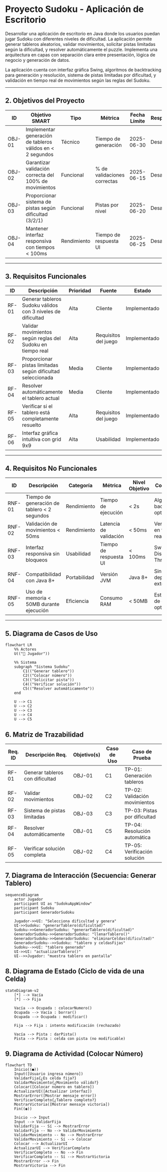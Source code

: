 # Proyecto Sudoku - Aplicación de Escritorio  
  
Desarrollar una aplicación de escritorio en Java donde los usuarios puedan jugar Sudoku con diferentes niveles de dificultad. La aplicación permite generar tableros aleatorios, validar movimientos, solicitar pistas limitadas según la dificultad, y resolver automáticamente el puzzle. Implementa una arquitectura en capas con separación clara entre presentación, lógica de negocio y generación de datos.  
  
La aplicación cuenta con interfaz gráfica Swing, algoritmos de backtracking para generación y resolución, sistema de pistas limitadas por dificultad, y validación en tiempo real de movimientos según las reglas del Sudoku.  
  
---  
  
## 2. Objetivos del Proyecto  
  
| **ID** | **Objetivo SMART** | **Tipo** | **Métrica** | **Fecha Límite** | **Responsable** | **Estado** |  
|--------|-------------------|----------|-------------|------------------|-----------------|------------|  
| OBJ-01 | Implementar generación de tableros válidos en < 2 segundos | Técnico | Tiempo de generación | 2025-06-30 | Desarrollador | Completado |  
| OBJ-02 | Garantizar validación correcta del 100% de movimientos | Funcional | % de validaciones correctas | 2025-06-15 | Desarrollador | Completado |  
| OBJ-03 | Proporcionar sistema de pistas según dificultad (3/2/1) | Funcional | Pistas por nivel | 2025-06-20 | Desarrollador | Completado |  
| OBJ-04 | Mantener interfaz responsiva con tiempos < 100ms | Rendimiento | Tiempo de respuesta UI | 2025-06-25 | Desarrollador | En progreso |  
  
---  
  
## 3. Requisitos Funcionales  
  
| **ID** | **Descripción** | **Prioridad** | **Fuente** | **Estado** |  
|--------|----------------|---------------|------------|------------|  
| RF-01 | Generar tableros Sudoku válidos con 3 niveles de dificultad | Alta | Cliente | Implementado |  
| RF-02 | Validar movimientos según reglas del Sudoku en tiempo real | Alta | Requisitos del juego | Implementado |  
| RF-03 | Proporcionar pistas limitadas según dificultad seleccionada | Media | Cliente | Implementado |  
| RF-04 | Resolver automáticamente el tablero actual | Media | Cliente | Implementado |  
| RF-05 | Verificar si el tablero está completamente resuelto | Alta | Requisitos del juego | Implementado |  
| RF-06 | Interfaz gráfica intuitiva con grid 9x9 | Alta | Usabilidad | Implementado |  
  
---  
  
## 4. Requisitos No Funcionales  
  
| **ID** | **Descripción** | **Categoría** | **Métrica** | **Nivel Objetivo** | **Comentarios** |  
|--------|----------------|---------------|-------------|-------------------|-----------------|  
| RNF-01 | Tiempo de generación de tablero < 2 segundos | Rendimiento | Tiempo de ejecución | < 2s | Algoritmo de backtracking optimizado |  
| RNF-02 | Validación de movimientos < 50ms | Rendimiento | Latencia de validación | < 50ms | Verificación en tiempo real |  
| RNF-03 | Interfaz responsiva sin bloqueos | Usabilidad | Tiempo de respuesta UI | < 100ms | Swing Event Dispatch Thread |  
| RNF-04 | Compatibilidad con Java 8+ | Portabilidad | Versión JVM | Java 8+ | Sin dependencias externas |  
| RNF-05 | Uso de memoria < 50MB durante ejecución | Eficiencia | Consumo RAM | < 50MB | Estructuras de datos optimizadas |  
  
---  
  
## 5. Diagrama de Casos de Uso  
  
```mermaid  
flowchart LR  
    %% Actores  
    U(("👤 Jugador"))  
      
    %% Sistema  
    subgraph "Sistema Sudoku"  
        C1(("Generar tablero"))  
        C2(("Colocar número"))  
        C3(("Solicitar pista"))  
        C4(("Verificar solución"))  
        C5(("Resolver automáticamente"))  
    end  
      
    U --> C1  
    U --> C2  
    U --> C3  
    U --> C4  
    U --> C5
```

## 6. Matriz de Trazabilidad  
  
| **Req. ID** | **Descripción Req.** | **Objetivo(s)** | **Caso de Uso** | **Caso de Prueba** |  
|-------------|---------------------|-----------------|-----------------|-------------------|  
| RF-01 | Generar tableros con dificultad | OBJ-01 | C1 | TP-01: Generación tableros |  
| RF-02 | Validar movimientos | OBJ-02 | C2 | TP-02: Validación movimientos |  
| RF-03 | Sistema de pistas limitadas | OBJ-03 | C3 | TP-03: Pistas por dificultad |  
| RF-04 | Resolver automáticamente | OBJ-01 | C5 | TP-04: Resolución automática |  
| RF-05 | Verificar solución completa | OBJ-02 | C4 | TP-05: Verificación solución |

## 7. Diagrama de Interacción (Secuencia: Generar Tablero)  
  
```mermaid  
sequenceDiagram  
    actor Jugador  
    participant UI as "SudokuAppWindow"  
    participant Sudoku  
    participant GeneradorSudoku  
      
    Jugador->>UI: "Selecciona dificultad y genera"  
    UI->>Sudoku: "generarTablero(dificultad)"  
    Sudoku->>GeneradorSudoku: "generarTablero(dificultad)"  
    GeneradorSudoku->>GeneradorSudoku: "llenarTablero()"  
    GeneradorSudoku->>GeneradorSudoku: "eliminarCeldas(dificultad)"  
    GeneradorSudoku-->>Sudoku: "tablero y celdasFijas"  
    Sudoku-->>UI: "tablero generado"  
    UI->>UI: "actualizarTablero()"  
    UI-->>Jugador: "muestra tablero en pantalla"
```

## 8. Diagrama de Estado (Ciclo de vida de una Celda)  
  
```mermaid  
stateDiagram-v2  
    [*] --> Vacía  
    [*] --> Fija  
      
    Vacía --> Ocupada : colocarNumero()  
    Ocupada --> Vacía : borrar()  
    Ocupada --> Ocupada : modificar()  
      
    Fija --> Fija : intento modificación (rechazado)  
      
    Vacía --> Pista : darPista()  
    Pista --> Pista : celda con pista (no modificable)
```

## 9. Diagrama de Actividad (Colocar Número)  
  
```mermaid  
flowchart TD  
    Inicio((●))  
    Input([Usuario ingresa número])  
    ValidarFija{¿Es celda fija?}  
    ValidarMovimiento{¿Movimiento válido?}  
    Colocar([Colocar número en tablero])  
    ActualizarUI([Actualizar interfaz])  
    MostrarError([Mostrar mensaje error])  
    VerificarCompleto{¿Tablero completo?}  
    MostrarVictoria([Mostrar mensaje victoria])  
    Fin((◉))  
      
    Inicio --> Input  
    Input --> ValidarFija  
    ValidarFija -- Sí --> MostrarError  
    ValidarFija -- No --> ValidarMovimiento  
    ValidarMovimiento -- No --> MostrarError  
    ValidarMovimiento -- Sí --> Colocar  
    Colocar --> ActualizarUI  
    ActualizarUI --> VerificarCompleto  
    VerificarCompleto -- No --> Fin  
    VerificarCompleto -- Sí --> MostrarVictoria  
    MostrarError --> Fin  
    MostrarVictoria --> Fin
```